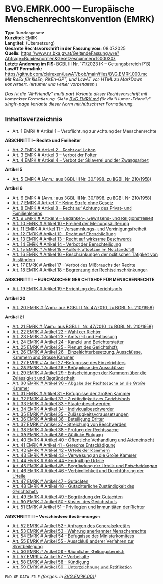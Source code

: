 # BVG.EMRK.000 — Europäische Menschenrechtskonvention (EMRK)
**Typ:** Bundesgesetz  
**Kurztitel:** EMRK  
**Langtitel:** (Übersetzung)  
**Gesamte Rechtsvorschrift in der Fassung vom:** 08.07.2025  
**Quelle:** https://www.ris.bka.gv.at/GeltendeFassung.wxe?Abfrage=Bundesnormen&Gesetzesnummer=10000308  
**Letzte Änderung im RIS:** BGBl. III Nr. 171/2023 (K – Geltungsbereich P13)  
**LawAT Permalink:** https://github.com/clairexen/LawAT/blob/main/files/BVG.EMRK.000.md  
*Mit RisEx für RisEn, RisEn-GPT, und LawAT von HTML zu MarkDown konvertiert. (Irrtümer und Fehler vorbehalten.)*

*Das ist die "AI-Friendly" multi-part Variante dieser Rechtsvorschrift mit kompakter Formatierung. Siehe [BVG.EMRK.md](BVG.EMRK.md) für die "Human-Friendly" single-page Variante dieser Norm mit hübscherer Formatierung.*

## Inhaltsverzeichnis

* [Art. 1 EMRK # Artikel 1 – Verpflichtung zur Achtung der Menschenrechte](BVG.EMRK.001.md#art-1-emrk--artikel-1--verpflichtung-zur-achtung-der-menschenrechte)

**ABSCHNITT I – Rechte und Freiheiten**  
* [Art. 2 EMRK # Artikel 2 – Recht auf Leben](BVG.EMRK.001.md#art-2-emrk--artikel-2--recht-auf-leben)  
* [Art. 3 EMRK # Artikel 3 – Verbot der Folter](BVG.EMRK.001.md#art-3-emrk--artikel-3--verbot-der-folter)  
* [Art. 4 EMRK # Artikel 4 – Verbot der Sklaverei und der Zwangsarbeit](BVG.EMRK.001.md#art-4-emrk--artikel-4--verbot-der-sklaverei-und-der-zwangsarbeit)

**Artikel 5**  
* [Art. 5 EMRK # (Anm.: aus BGBl. III Nr. 30/1998, zu BGBl. Nr. 210/1958)](BVG.EMRK.001.md#art-5-emrk--anm-aus-bgbl-iii-nr-301998-zu-bgbl-nr-2101958)

**Artikel 6**  
* [Art. 6 EMRK # (Anm.: aus BGBl. III Nr. 30/1998, zu BGBl. Nr. 210/1958)](BVG.EMRK.001.md#art-6-emrk--anm-aus-bgbl-iii-nr-301998-zu-bgbl-nr-2101958)  
* [Art. 7 EMRK # Artikel 7 – Keine Strafe ohne Gesetz](BVG.EMRK.001.md#art-7-emrk--artikel-7--keine-strafe-ohne-gesetz)  
* [Art. 8 EMRK # Artikel 8 – Recht auf Achtung des Privat- und Familienlebens](BVG.EMRK.001.md#art-8-emrk--artikel-8--recht-auf-achtung-des-privat--und-familienlebens)  
* [Art. 9 EMRK # Artikel 9 – Gedanken-, Gewissens- und Religionsfreiheit](BVG.EMRK.001.md#art-9-emrk--artikel-9--gedanken--gewissens--und-religionsfreiheit)  
* [Art. 10 EMRK # Artikel 10 – Freiheit der Meinungsäußerung](BVG.EMRK.001.md#art-10-emrk--artikel-10--freiheit-der-meinungsäußerung)  
* [Art. 11 EMRK # Artikel 11 – Versammlungs- und Vereinigungsfreiheit](BVG.EMRK.001.md#art-11-emrk--artikel-11--versammlungs--und-vereinigungsfreiheit)  
* [Art. 12 EMRK # Artikel 12 – Recht auf Eheschließung](BVG.EMRK.001.md#art-12-emrk--artikel-12--recht-auf-eheschließung)  
* [Art. 13 EMRK # Artikel 13 – Recht auf wirksame Beschwerde](BVG.EMRK.001.md#art-13-emrk--artikel-13--recht-auf-wirksame-beschwerde)  
* [Art. 14 EMRK # Artikel 14 – Verbot der Benachteiligung](BVG.EMRK.001.md#art-14-emrk--artikel-14--verbot-der-benachteiligung)  
* [Art. 15 EMRK # Artikel 15 – Außerkraftsetzen im Notstandsfall](BVG.EMRK.001.md#art-15-emrk--artikel-15--außerkraftsetzen-im-notstandsfall)  
* [Art. 16 EMRK # Artikel 16 – Beschränkungen der politischen Tätigkeit von Ausländern](BVG.EMRK.001.md#art-16-emrk--artikel-16--beschränkungen-der-politischen-tätigkeit-von-ausländern)  
* [Art. 17 EMRK # Artikel 17 – Verbot des Mißbrauchs der Rechte](BVG.EMRK.001.md#art-17-emrk--artikel-17--verbot-des-mißbrauchs-der-rechte)  
* [Art. 18 EMRK # Artikel 18 – Begrenzung der Rechtseinschränkungen](BVG.EMRK.001.md#art-18-emrk--artikel-18--begrenzung-der-rechtseinschränkungen)

**ABSCHNITT II – EUROPÄISCHER GERICHTSHOF FÜR MENSCHENRECHTE**  
* [Art. 19 EMRK # Artikel 19 – Errichtung des Gerichtshofs](BVG.EMRK.001.md#art-19-emrk--artikel-19--errichtung-des-gerichtshofs)

**Artikel 20**  
* [Art. 20 EMRK # (Anm.: aus BGBl. III Nr. 47/2010, zu BGBl. Nr. 210/1958)](BVG.EMRK.001.md#art-20-emrk--anm-aus-bgbl-iii-nr-472010-zu-bgbl-nr-2101958)

**Artikel 21**  
* [Art. 21 EMRK # (Anm.: aus BGBl. III Nr. 47/2010, zu BGBl. Nr. 210/1958)](BVG.EMRK.002.md#art-21-emrk--anm-aus-bgbl-iii-nr-472010-zu-bgbl-nr-2101958)  
* [Art. 22 EMRK # Artikel 22 – Wahl der Richter](BVG.EMRK.002.md#art-22-emrk--artikel-22--wahl-der-richter)  
* [Art. 23 EMRK # Artikel 23 – Amtszeit und Entlassung](BVG.EMRK.002.md#art-23-emrk--artikel-23--amtszeit-und-entlassung)  
* [Art. 24 EMRK # Artikel 24 – Kanzlei und Berichterstatter](BVG.EMRK.002.md#art-24-emrk--artikel-24--kanzlei-und-berichterstatter)  
* [Art. 25 EMRK # Artikel 25 – Plenum des Gerichtshofs](BVG.EMRK.002.md#art-25-emrk--artikel-25--plenum-des-gerichtshofs)  
* [Art. 26 EMRK # Artikel 26 – Einzelrichterbesetzung, Ausschüsse, Kammern und Grosse Kammer](BVG.EMRK.002.md#art-26-emrk--artikel-26--einzelrichterbesetzung-ausschüsse-kammern-und-grosse-kammer)  
* [Art. 27 EMRK # Artikel 27 –Befugnisse des Einzelrichters](BVG.EMRK.002.md#art-27-emrk--artikel-27-befugnisse-des-einzelrichters)  
* [Art. 28 EMRK # Artikel 28 – Befugnisse der Ausschüsse](BVG.EMRK.002.md#art-28-emrk--artikel-28--befugnisse-der-ausschüsse)  
* [Art. 29 EMRK # Artikel 29 – Entscheidungen der Kammern über die Zulässigkeit und Begründetheit](BVG.EMRK.002.md#art-29-emrk--artikel-29--entscheidungen-der-kammern-über-die-zulässigkeit-und-begründetheit)  
* [Art. 30 EMRK # Artikel 30 – Abgabe der Rechtssache an die Große Kammer](BVG.EMRK.002.md#art-30-emrk--artikel-30--abgabe-der-rechtssache-an-die-große-kammer)  
* [Art. 31 EMRK # Artikel 31 – Befugnisse der Großen Kammer](BVG.EMRK.002.md#art-31-emrk--artikel-31--befugnisse-der-großen-kammer)  
* [Art. 32 EMRK # Artikel 32 – Zuständigkeit des Gerichtshofs](BVG.EMRK.002.md#art-32-emrk--artikel-32--zuständigkeit-des-gerichtshofs)  
* [Art. 33 EMRK # Artikel 33 – Staatenbeschwerden](BVG.EMRK.002.md#art-33-emrk--artikel-33--staatenbeschwerden)  
* [Art. 34 EMRK # Artikel 34 – Individualbeschwerden](BVG.EMRK.002.md#art-34-emrk--artikel-34--individualbeschwerden)  
* [Art. 35 EMRK # Artikel 35 – Zulässigkeitsvoraussetzungen](BVG.EMRK.002.md#art-35-emrk--artikel-35--zulässigkeitsvoraussetzungen)  
* [Art. 36 EMRK # Artikel 36 – Beteiligung Dritter](BVG.EMRK.002.md#art-36-emrk--artikel-36--beteiligung-dritter)  
* [Art. 37 EMRK # Artikel 37 – Streichung von Beschwerden](BVG.EMRK.002.md#art-37-emrk--artikel-37--streichung-von-beschwerden)  
* [Art. 38 EMRK # Artikel 38 – Prüfung der Rechtssache](BVG.EMRK.002.md#art-38-emrk--artikel-38--prüfung-der-rechtssache)  
* [Art. 39 EMRK # Artikel 39 – Gütliche Einigung](BVG.EMRK.002.md#art-39-emrk--artikel-39--gütliche-einigung)  
* [Art. 40 EMRK # Artikel 40 – Öffentliche Verhandlung und Akteneinsicht](BVG.EMRK.002.md#art-40-emrk--artikel-40--öffentliche-verhandlung-und-akteneinsicht)  
* [Art. 41 EMRK # Artikel 41 – Gerechte Entschädigung](BVG.EMRK.002.md#art-41-emrk--artikel-41--gerechte-entschädigung)  
* [Art. 42 EMRK # Artikel 42 – Urteile der Kammern](BVG.EMRK.002.md#art-42-emrk--artikel-42--urteile-der-kammern)  
* [Art. 43 EMRK # Artikel 43 – Verweisung an die Große Kammer](BVG.EMRK.002.md#art-43-emrk--artikel-43--verweisung-an-die-große-kammer)  
* [Art. 44 EMRK # Artikel 44 – Endgültige Urteile](BVG.EMRK.002.md#art-44-emrk--artikel-44--endgültige-urteile)  
* [Art. 45 EMRK # Artikel 45 – Begründung der Urteile und Entscheidungen](BVG.EMRK.002.md#art-45-emrk--artikel-45--begründung-der-urteile-und-entscheidungen)  
* [Art. 46 EMRK # Artikel 46 – Verbindlichkeit und Durchführung der Urteile](BVG.EMRK.002.md#art-46-emrk--artikel-46--verbindlichkeit-und-durchführung-der-urteile)  
* [Art. 47 EMRK # Artikel 47 – Gutachten](BVG.EMRK.002.md#art-47-emrk--artikel-47--gutachten)  
* [Art. 48 EMRK # Artikel 48 – Gutachterliche Zuständigkeit des Gerichtshofs](BVG.EMRK.002.md#art-48-emrk--artikel-48--gutachterliche-zuständigkeit-des-gerichtshofs)  
* [Art. 49 EMRK # Artikel 49 – Begründung der Gutachten](BVG.EMRK.002.md#art-49-emrk--artikel-49--begründung-der-gutachten)  
* [Art. 50 EMRK # Artikel 50 – Kosten des Gerichtshofs](BVG.EMRK.002.md#art-50-emrk--artikel-50--kosten-des-gerichtshofs)  
* [Art. 51 EMRK # Artikel 51 – Privilegien und Immunitäten der Richter](BVG.EMRK.002.md#art-51-emrk--artikel-51--privilegien-und-immunitäten-der-richter)

**ABSCHNITT III – Verschiedene Bestimmungen**  
* [Art. 52 EMRK # Artikel 52 – Anfragen des Generalsekretärs](BVG.EMRK.002.md#art-52-emrk--artikel-52--anfragen-des-generalsekretärs)  
* [Art. 53 EMRK # Artikel 53 – Wahrung anerkannter Menschenrechte](BVG.EMRK.002.md#art-53-emrk--artikel-53--wahrung-anerkannter-menschenrechte)  
* [Art. 54 EMRK # Artikel 54 – Befugnisse des Ministerkomitees](BVG.EMRK.002.md#art-54-emrk--artikel-54--befugnisse-des-ministerkomitees)  
* [Art. 55 EMRK # Artikel 55 – Ausschluß anderer Verfahren zur Streitbeilegung](BVG.EMRK.002.md#art-55-emrk--artikel-55--ausschluß-anderer-verfahren-zur-streitbeilegung)  
* [Art. 56 EMRK # Artikel 56 – Räumlicher Geltungsbereich](BVG.EMRK.002.md#art-56-emrk--artikel-56--räumlicher-geltungsbereich)  
* [Art. 57 EMRK # Artikel 57 – Vorbehalte](BVG.EMRK.002.md#art-57-emrk--artikel-57--vorbehalte)  
* [Art. 58 EMRK # Artikel 58 – Kündigung](BVG.EMRK.002.md#art-58-emrk--artikel-58--kündigung)  
* [Art. 59 EMRK # Artikel 59 – Unterzeichnung und Ratifikation](BVG.EMRK.002.md#art-59-emrk--artikel-59--unterzeichnung-und-ratifikation)

`END-OF-DATA-FILE` *(fortges. in [BVG.EMRK.001](BVG.EMRK.001.md))*
